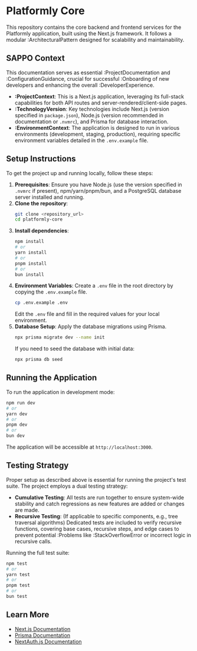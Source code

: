 # Platformly Core

This repository contains the core backend and frontend services for the Platformly application, built using the Next.js framework. It follows a modular :ArchitecturalPattern designed for scalability and maintainability.

## SAPPO Context

This documentation serves as essential :ProjectDocumentation and :ConfigurationGuidance, crucial for successful :Onboarding of new developers and enhancing the overall :DeveloperExperience.

*   **:ProjectContext**: This is a Next.js application, leveraging its full-stack capabilities for both API routes and server-rendered/client-side pages.
*   **:TechnologyVersion**: Key technologies include Next.js (version specified in `package.json`), Node.js (version recommended in documentation or `.nvmrc`), and Prisma for database interaction.
*   **:EnvironmentContext**: The application is designed to run in various environments (development, staging, production), requiring specific environment variables detailed in the `.env.example` file.

## Setup Instructions

To get the project up and running locally, follow these steps:

1.  **Prerequisites**: Ensure you have Node.js (use the version specified in `.nvmrc` if present), npm/yarn/pnpm/bun, and a PostgreSQL database server installed and running.
2.  **Clone the repository**:
    ```bash
    git clone <repository_url>
    cd platformly-core
    ```
3.  **Install dependencies**:
    ```bash
    npm install
    # or
    yarn install
    # or
    pnpm install
    # or
    bun install
    ```
4.  **Environment Variables**: Create a `.env` file in the root directory by copying the `.env.example` file.
    ```bash
    cp .env.example .env
    ```
    Edit the `.env` file and fill in the required values for your local environment.
5.  **Database Setup**: Apply the database migrations using Prisma.
    ```bash
    npx prisma migrate dev --name init
    ```
    If you need to seed the database with initial data:
    ```bash
    npx prisma db seed
    ```

## Running the Application

To run the application in development mode:

```bash
npm run dev
# or
yarn dev
# or
pnpm dev
# or
bun dev
```

The application will be accessible at `http://localhost:3000`.

## Testing Strategy

Proper setup as described above is essential for running the project's test suite. The project employs a dual testing strategy:

*   **Cumulative Testing**: All tests are run together to ensure system-wide stability and catch regressions as new features are added or changes are made.
*   **Recursive Testing**: (If applicable to specific components, e.g., tree traversal algorithms) Dedicated tests are included to verify recursive functions, covering base cases, recursive steps, and edge cases to prevent potential :Problems like :StackOverflowError or incorrect logic in recursive calls.

Running the full test suite:

```bash
npm test
# or
yarn test
# or
pnpm test
# or
bun test
```

## Learn More

*   [Next.js Documentation](https://nextjs.org/docs)
*   [Prisma Documentation](https://www.prisma.io/docs/)
*   [NextAuth.js Documentation](https://next-auth.js.org/documentation)
